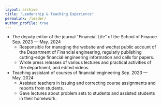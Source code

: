```yaml
---
layout: archive
title: "Leadership & Teaching Experience"
permalink: /leader/
author_profile: true
---
```

* The deputy editor of the journal "Financial Life” of the School of Finance	Sep. 2023 — May. 2024
   * Responsible for managing the website and wechat public account of the Department of Financial engineering, 
      regularly publishing cutting-edge financial      engineering information and calls for papers.
   * Wrote press releases of various lectures and practical activities of the department, and edited videos.
* Teaching assistant of courses of financial engineering	Sep. 2023 — May. 2024
   * Assisted teachers in issuing and correcting course assignments and reports from students.
   * Gave lectures about problem sets to students and assisted students in their homework.
